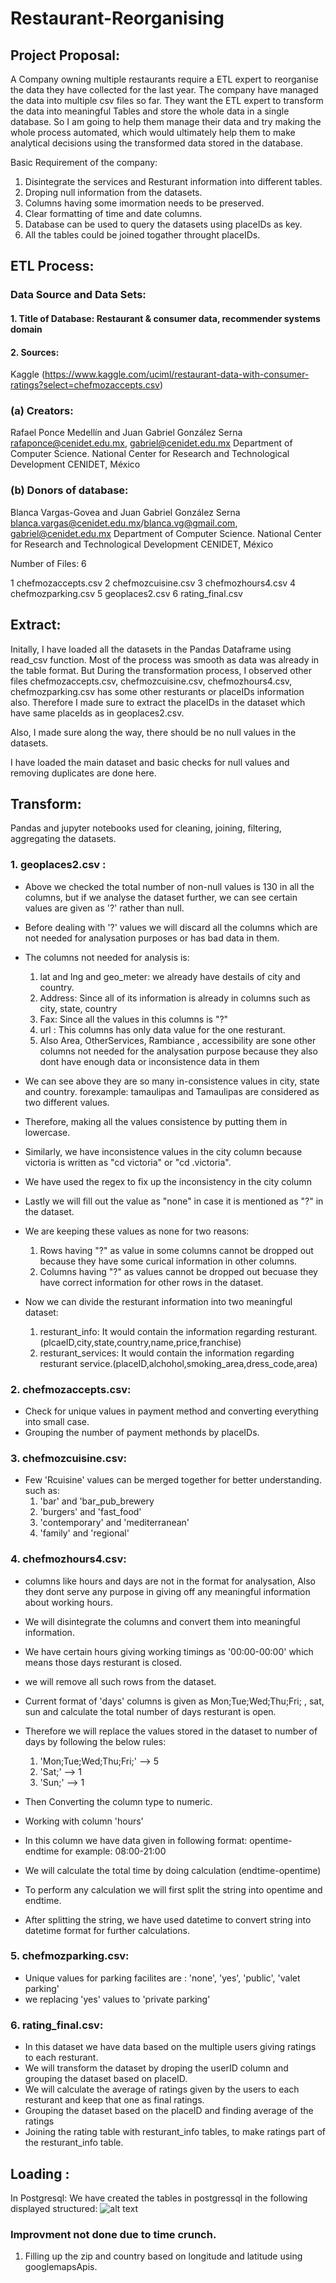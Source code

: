 # Restaurant-Reorganising

## Project Proposal:

A Company owning multiple restaurants require a ETL expert to reorganise the data they have collected for the last year. 
The company have managed the data into multiple csv files so far. They want the ETL expert to transform the data into meaningful Tables and store the whole data in 
a single database. So I am going to help them manage their data and try making the whole process automated, which would ultimately help them to make analytical decisions using the transformed data stored in the database.

Basic Requirement of the company:
  1. Disintegrate the services and Resturant information into different tables.
  2. Droping null information from the datasets.
  3. Columns having some imormation needs to be preserved.
  4. Clear formatting of time and date columns.
  5. Database can be used to query the datasets using placeIDs as key.
  6. All the tables could be joined togather throught placeIDs.
  
  
## ETL Process:

### Data Source and Data Sets:
#### 1. Title of Database: Restaurant & consumer data, recommender systems domain

#### 2. Sources:
Kaggle (https://www.kaggle.com/uciml/restaurant-data-with-consumer-ratings?select=chefmozaccepts.csv)

 ### (a) Creators: 
Rafael Ponce Medellín and Juan Gabriel González Serna
rafaponce@cenidet.edu.mx, gabriel@cenidet.edu.mx
Department of Computer Science.
National Center for Research and Technological Development CENIDET, México
 ### (b) Donors of database:
Blanca Vargas-Govea and Juan Gabriel González Serna
blanca.vargas@cenidet.edu.mx/blanca.vg@gmail.com, gabriel@cenidet.edu.mx
Department of Computer Science.
National Center for Research and Technological Development CENIDET, México

Number of Files: 6

1 chefmozaccepts.csv
2 chefmozcuisine.csv
3 chefmozhours4.csv
4 chefmozparking.csv
5 geoplaces2.csv
6 rating_final.csv


## Extract:

Initally, I have loaded all the datasets in the Pandas Dataframe using read_csv function. Most of the process was smooth as data was already in the
table format.
But During the transformation process, I observed other files chefmozaccepts.csv, chefmozcuisine.csv, chefmozhours4.csv, chefmozparking.csv has some other resturants or placeIDs information also. Therefore I made sure to extract the placeIDs in the dataset which have same placeIds as in geoplaces2.csv.

Also, I made sure along the way, there should be no null values in the datasets.

I have loaded the main dataset and basic checks for null values and removing duplicates are done here.

## Transform:
Pandas and jupyter notebooks used for cleaning, joining, filtering, aggregating the datasets.

### 1. geoplaces2.csv : 
  * Above we checked the total number of non-null values is 130 in all the columns, but if we analyse the dataset further, we can see certain values are given as '?' rather than null.
  * Before dealing with '?' values we will discard all the columns which are not needed for analysation purposes or has bad data in them.

  * The columns not needed for analysis is:
    1. lat and lng and geo_meter: we already have destails of city and country.
    2. Address: Since all of its information is already in columns such as city, state, country
    3. Fax: Since all the values in this columns is "?"
    4. url : This columns has only data value for the one resturant.
    5. Also Area, OtherServices, Rambiance , accessibility are sone other columns not needed for the analysation purpose because they also dont have enough data or inconsistence data in them 
    
* We can see above they are so many in-consistence values in city, state and country. forexample: tamaulipas and Tamaulipas are considered as two different values.
* Therefore, making all the values consistence by putting them in lowercase.
* Similarly, we have inconsistence values in the city column because victoria is written as "cd victoria" or "cd .victoria".
* We have used the regex to fix up the inconsistency in the city column
* Lastly we will fill out the value as "none" in case it is mentioned as "?" in the dataset.
* We are keeping these values as none for two reasons:
    1. Rows having "?" as value in some columns cannot be dropped out because they have some curical information in other columns.
    2. Columns having "?" as values cannot be dropped out becuase they have correct information for other rows in the dataset.
    
* Now we can divide the resturant information into two meaningful dataset:
    1. resturant_info: It would contain the information regarding resturant.(plcaeID,city,state,country,name,price,franchise)
    2. resturant_services: It would contain the information regarding resturant service.(placeID,alchohol,smoking_area,dress_code,area)
    
### 2. chefmozaccepts.csv:

* Check for unique values in payment method and converting everything into small case.
* Grouping the number of payment methonds by placeIDs.

### 3. chefmozcuisine.csv:

* Few 'Rcuisine' values can be merged together for better understanding. such as:
    1. 'bar' and 'bar_pub_brewery
    2. 'burgers' and 'fast_food'
    3. 'contemporary' and 'mediterranean'
    4. 'family' and 'regional'
    
### 4. chefmozhours4.csv:

* columns like hours and days are not in the format for analysation, Also they dont serve any purpose in giving off any meaningful information about working hours.
* We will disintegrate the columns and convert them into meaningful information.
* We have certain hours giving working timings as  '00:00-00:00' which means those days resturant is closed.
* we will remove all such rows from the dataset.
* Current format of 'days' columns is given as Mon;Tue;Wed;Thu;Fri; , sat, sun and calculate the total number of days resturant is open.
* Therefore we will replace the values stored in the dataset to number of days by following the below rules:
    1. 'Mon;Tue;Wed;Thu;Fri;' --> 5
    2. 'Sat;' --> 1
    3. 'Sun;' --> 1
    
* Then Converting the column type to numeric.
* Working with column 'hours'
* In this column we have data given in following format:
    opentime-endtime for example: 08:00-21:00
* We will calculate the total time by doing calculation (endtime-opentime)
* To perform any calculation we will first split the string into opentime and endtime.
* After splitting the string, we have used datetime to convert string into datetime format for further calculations.

### 5. chefmozparking.csv:

* Unique values for parking facilites are : 'none', 'yes', 'public', 'valet parking'
* we replacing 'yes' values to 'private parking'

### 6. rating_final.csv:

* In this dataset we have data based on the multiple users giving ratings to each resturant.
* We will transform the dataset by droping the userID column and grouping the dataset based on placeID.
* We will calculate the average of ratings given by the users to each resturant and keep that one as final ratings.
* Grouping the dataset based on the placeID and finding average of the ratings 
* Joining the rating table with resturant_info tables, to make ratings part of the resturant_info table.


## Loading : 

In Postgresql:
We have created the tables in postgressql in the following displayed structured:
![alt text](https://github.com/shaveta08/Restaurant-Re-Organising/blob/master/struct.png?raw=true)



### Improvment not done due to time crunch.

1. Filling up the zip and country based on longitude and latitude using googlemapsApis.




